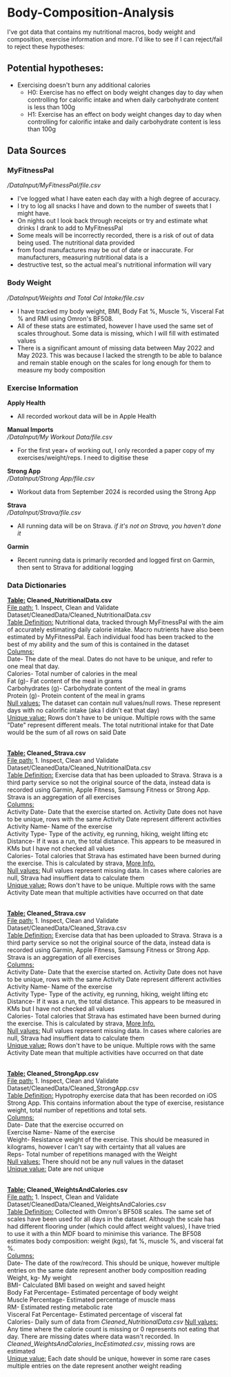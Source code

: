# Body-Composition-Analysis

I've got data that contains my nutritional macros, body weight and composition, exercise information and more. I'd like 
to see if I can reject/fail to reject these hypotheses:

## Potential hypotheses:
- Exercising doesn't burn any additional calories
  - H0: Exercise has no effect on body weight changes day to day when controlling for calorific intake and when daily 
carbohydrate content is less than 100g
  - H1: Exercise has an effect on body weight changes day to day when controlling for calorific intake and daily 
carbohydrate content is less than 100g

## Data Sources
### MyFitnessPal
*/DataInput/MyFitnessPal/file.csv*<br>
- I've logged what I have eaten each day with a high degree of accuracy. 
- I try to log all snacks I have and down to the number of sweets that I might have. 
- On nights out I look back through receipts or try and estimate what drinks I drank to add to MyFitnessPal
- Some meals will be incorrectly recorded, there is a risk of out of data being used. The nutritional data provided 
- from food manufactures may be out of date or inaccurate. For manufacturers, measuring nutritional data is a 
- destructive test, so the actual meal's nutritional information will vary

### Body Weight
*/DataInput/Weights and Total Cal Intake/file.csv*<br>
- I have tracked my body weight, BMI, Body Fat %, Muscle %, Visceral Fat % and RMI using Omron's BF508.
- All of these stats are estimated, however I have used the same set of scales throughout. Some data is missing, which 
I will fill with estimated values
- There is a significant amount of missing data between May 2022 and May 2023. This was because I lacked the strength 
to be able to balance and remain stable enough on the scales for long enough for them to measure my body composition

### Exercise Information
**Apply Health**
- All recorded workout data will be in Apple Health<br>

**Manual Imports**<br>
*/DataInput/My Workout Data/file.csv*
- For the first year+ of working out, I only recorded a paper copy of my exercises/weight/reps. I need to digitise 
these<br>

**Strong App**<br>
*/DataInput/Strong App/file.csv*
- Workout data from September 2024 is recorded using the Strong App<br>

**Strava**<br>
*/DataInput/Strava/file.csv*
- All running data will be on Strava. *if it's not on Strava, you haven't done it*<br>

**Garmin**
- Recent running data is primarily recorded and logged first on Garmin, then sent to Strava for additional logging

### Data Dictionaries
**<u>Table:</u> Cleaned_NutritionalData.csv**<br>
<u>File path:</u> 1. Inspect, Clean and Validate Dataset/CleanedData/Cleaned_NutritionalData.csv<br>
<u>Table Definition:</u> Nutritional data, tracked through MyFitnessPal with the aim of accurately estimating daily 
calorie intake. Macro nutrients have also been estimated by MyFitnessPal. Each individual food has been tracked to the 
best of my ability and the sum of this is contained in the dataset <br>
<u>Columns:</u><br>
Date- The date of the meal. Dates do not have to be unique, and refer to one meal that day.<br>
Calories- Total number of calories in the meal<br>
Fat (g)- Fat content of the meal in grams<br>
Carbohydrates (g)- Carbohydrate content of the meal in grams<br>
Protein (g)- Protein content of the meal in grams<br>
<u>Null values:</u> The dataset can contain null values/null rows. These represent days with no calorific intake (aka I 
didn't eat that day)<br>
<u>Unique value:</u> Rows don't have to be unique. Multiple rows with the same "Date" represent different meals. The 
total nutritional intake for that Date would be the sum of all rows on said Date<br><br>

**<u>Table:</u> Cleaned_Strava.csv**<br>
<u>File path:</u> 1. Inspect, Clean and Validate Dataset/CleanedData/Cleaned_NutritionalData.csv<br>
<u>Table Definition:</u> Exercise data that has been uploaded to Strava. Strava is a third party service so not the 
original source of the data, instead data is recorded using Garmin, Apple Fitness, Samsung Fitness or Strong App. 
Strava is an aggregation of all exercises<br>
<u>Columns:</u><br>
Activity Date- Date that the exercise started on. Activity Date does not have to be unique, rows with the same 
Activity Date represent different activities<br>
Activity Name- Name of the exercise<br>
Activity Type- Type of the activity, eg running, hiking, weight lifting etc<br>
Distance- If it was a run, the total distance. This appears to be measured in KMs but I have not checked all values<br>
Calories- Total calories that Strava has estimated have been burned during the exercise. This is calculated by strava, 
[More Info.](https://support.strava.com/hc/en-us/articles/216917097-Calorie-Calculation)<br>
<u>Null values:</u> Null values represent missing data. In cases where calories are null, Strava had insuffient data to 
calculate them<br>
<u>Unique value:</u> Rows don't have to be unique. Multiple rows with the same Activity Date mean that multiple 
activities have occurred on that date<br><br>

**<u>Table:</u> Cleaned_Strava.csv**<br>
<u>File path:</u> 1. Inspect, Clean and Validate Dataset/CleanedData/Cleaned_Strava.csv<br>
<u>Table Definition:</u> Exercise data that has been uploaded to Strava. Strava is a third party service so not the 
original source of the data, instead data is recorded using Garmin, Apple Fitness, Samsung Fitness or Strong App. 
Strava is an aggregation of all exercises<br>
<u>Columns:</u><br>
Activity Date- Date that the exercise started on. Activity Date does not have to be unique, rows with the same 
Activity Date represent different activities<br>
Activity Name- Name of the exercise<br>
Activity Type- Type of the activity, eg running, hiking, weight lifting etc<br>
Distance- If it was a run, the total distance. This appears to be measured in KMs but I have not checked all values<br>
Calories- Total calories that Strava has estimated have been burned during the exercise. This is calculated by strava, 
[More Info.](https://support.strava.com/hc/en-us/articles/216917097-Calorie-Calculation)<br>
<u>Null values:</u> Null values represent missing data. In cases where calories are null, Strava had insuffient data to 
calculate them<br>
<u>Unique value:</u> Rows don't have to be unique. Multiple rows with the same Activity Date mean that multiple 
activities have occurred on that date<br><br>

**<u>Table:</u> Cleaned_StrongApp.csv**<br>
<u>File path:</u> 1. Inspect, Clean and Validate Dataset/CleanedData/Cleaned_StrongApp.csv<br>
<u>Table Definition:</u> Hypotrophy exercise data that has been recorded on iOS Strong App. This contains information 
about the type of exercise, resistance weight, total number of repetitions and total sets.<br>
<u>Columns:</u><br>
Date- Date that the exercise occurred on<br>
Exercise Name- Name of the exercise<br>
Weight- Resistance weight of the exercise. This should be measured in kilograms, however I can't say with certainty 
that all values are<br>
Reps- Total number of repetitions managed with the Weight<br>
<u>Null values:</u> There should not be any null values in the dataset<br>
<u>Unique value:</u> Date are not unique<br><br>

**<u>Table:</u> Cleaned_WeightsAndCalories.csv**<br>
<u>File path:</u> 1. Inspect, Clean and Validate Dataset/CleanedData/Cleaned_WeightsAndCalories.csv<br>
<u>Table Definition:</u> Collected with Omron's BF508 scales. The same set of scales have been used for all days in 
the dataset. Although the scale has had different flooring under (which could affect weight values), I have tried to 
use it with a thin MDF board to minimise this variance. The BF508 estimates body composition: weight (kgs), fat %, 
muscle %, and visceral fat %.<br>
<u>Columns:</u><br>
Date- The date of the row/record. This should be unique, however multiple entries on the same date represent another 
body composition reading<br>
Weight, kg- My weight<br>
BMI- Calculated BMI based on weight and saved height<br>
Body Fat Percentage- Estimated percentage of body weight<br>
Muscle Percentage- Estimated percentage of muscle mass<br>
RM- Estimated resting metabolic rate<br>
Visceral Fat Percentage- Estimated percentage of visceral fat<br>
Calories- Daily sum of data from *Cleaned_NutritionalData.csv*
<u>Null values:</u> Any time where the calorie count is missing or 0 represents not eating that day. There are missing 
dates where data wasn't recorded. In *Cleaned_WeightsAndCalories_IncEstimated.csv*, missing rows are estimated<br>
<u>Unique value:</u> Each date should be unique, however in some rare cases multiple entries on the date represent 
another weight reading<br><br>